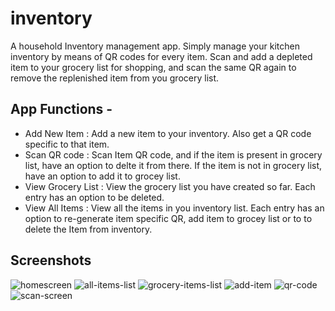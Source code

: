 # inventory

A household Inventory management app. Simply manage your kitchen inventory by means of QR codes for every item. Scan and add a depleted item to your grocery list for shopping, and scan the same QR again to remove the replenished item from you grocery list.

## App Functions - 

- Add New Item : Add a new item to your inventory. Also get a QR code specific to that item.
- Scan QR code : Scan Item QR code, and if the item is present in grocery list, have an option to delte it from there. If the item is not in grocery list, have an option to add it to grocey list.
- View Grocery List : View the grocery list you have created so far. Each entry has an option to be deleted.
- View All Items : View all the items in you inventory list. Each entry has an option to re-generate item specific QR, add item to grocey list or to to delete the Item from inventory.

## Screenshots
![homescreen](https://user-images.githubusercontent.com/61464863/122758992-18b07e00-d2b7-11eb-898b-b1446603dddf.jpg)
![all-items-list](https://user-images.githubusercontent.com/61464863/122759028-1ea65f00-d2b7-11eb-8428-43231ccad7fa.jpg)
![grocery-items-list](https://user-images.githubusercontent.com/61464863/122759044-20702280-d2b7-11eb-9191-7ca5c3118112.jpg)
![add-item](https://user-images.githubusercontent.com/61464863/122759060-249c4000-d2b7-11eb-8bfc-cbf192671172.jpg)
![qr-code](https://user-images.githubusercontent.com/61464863/122759066-26660380-d2b7-11eb-8133-98f73ad203e5.jpg)
![scan-screen](https://user-images.githubusercontent.com/61464863/122759075-28c85d80-d2b7-11eb-97d6-a4f7daafcafa.jpg)
